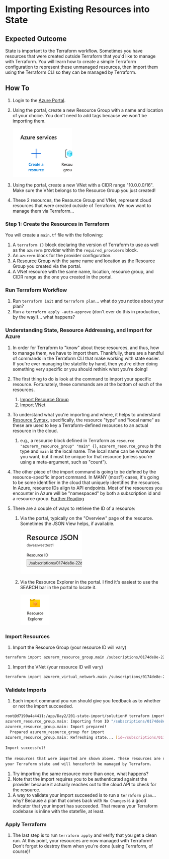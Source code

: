 # Importing Existing Resources into State

## Expected Outcome

State is important to the Terraform workflow. Sometimes you have resources that were created outside Terraform that you'd like to manage with Terraform. You will learn how to create a simple Terraform configuration to represent these unmanaged resources, then import them using the Terraform CLI so they can be managed by Terraform.

## How To
1. Login to the [Azure Portal](https://portal.azure.com).
1. Using the portal, create a new Resource Group with a name and location of your choice. You don't need to add tags because we won't be importing them.

    ![](./img/create-rg.png)
1. Using the portal, create a new VNet with a CIDR range "10.0.0.0/16". Make sure the VNet belongs to the Resource Group you just created!

1. These 2 resources, the Resource Group and VNet, represent cloud resources that were created outside of Terraform. We now want to manage them via Terraform...

### Step 1: Create the Resources in Terraform

You will create a `main.tf` file with the following:
1. A `terraform {}` block declaring the version of Terraform to use as well as the `azurerm` provider within the `required_providers` block.
1. An `azurerm` block for the provider configuration.
1. A [Resource Group](https://registry.terraform.io/providers/hashicorp/azurerm/latest/docs/resources/resource_group) with the same name and location as the Resource Group you created via the portal.
1. A VNet resource with the same name, location, resource group, and CIDR range as the one you created in the  portal.

### Run Terraform Workflow

1. Run `terraform init` and `terraform plan`... what do you notice about your plan?
1. Run a `terraform apply -auto-approve` (don't ever do this in production, by the way!)... what happens?

### Understanding State, Resource Addressing, and Import for Azure

1. In order for Terraform to "know" about these resources, and thus, how to manage them, we have to import them. Thankfully, there are a handful of commands in the Terraform CLI that make working with state easier. If you're ever managing the statefile by hand, then you're either doing something very specific or you should rethink what you're doing!
1. The first thing to do is look at the command to import your specific resource. Fortunately, these commands are at the bottom of each of the resources.
    1. [Import Resource Group](https://registry.terraform.io/providers/hashicorp/azurerm/latest/docs/resources/resource_group#import)
    1. [Import VNet](https://registry.terraform.io/providers/hashicorp/azurerm/latest/docs/resources/virtual_network#import)
1. To understand what you're importing and where, it helps to understand [Resource Syntax](https://www.terraform.io/language/resources/syntax#resource-syntax), specifically, the resource "type" and "local name" as these are used to key a Terraform-defined resources to an actual resource in the cloud.
    1. e.g., a resource block defined in Terraform as `resource "azurerm_resource_group" "main" {}`, `azurerm_resource_group` is the type and `main` is the local name. The local name can be whatever you want, but it must be unique for that resource (unless you're using a meta-argument, such as "count").
1. The other piece of the import command is going to be defined by the resource-specific import command. In MANY (most?) cases, it's going to be some identifier in the cloud that uniquely identifies the resources. In Azure, resource IDs align to API endpoints. Most of the resources you encounter in Azure will be "namespaced" by both a subscription id and a resource group. [Further Reading](https://docs.microsoft.com/en-us/azure/azure-resource-manager/management/overview)
1. There are a couple of ways to retrieve the ID of a resource:

    1. Via the portal, typically on the "Overview" page of the resource. Sometimes the JSON View helps, if available.

        ![](./img/json-view.png)

    1. Via the Resource Explorer in the portal. I find it's easiest to use the SEARCH bar in the portal to locate it.
    
        ![](./img/resource-xplor.png)

### Import Resources

1. Import the Resource Group (your resource ID will vary)
  ```sh
  terraform import azurerm_resource_group.main /subscriptions/0174de8e-22d8-4082-a7a6-f4e808c60c08/resourceGroups/davessweettest1
  ```
1. Import the VNet (your resource ID will vary)
  ```sh
  terraform import azurerm_virtual_network.main /subscriptions/0174de8e-22d8-4082-a7a6-f4e808c60c08/resourcegroups/davessweettest1/providers/Microsoft.Network/virtualNetworks/davesvnet1
  ```

### Validate Imports
1. Each import command you run should give you feedback as to whether or not the import succeeded.
  ```sh
  root@d7190a4a4411:/app/Day2/201-state-import/solution# terraform import azurerm_resource_group.main /subscriptions/0174de8e-22d8-4082-a7a6-f4e808c60c08/resourceGroups/davessweettest1
  azurerm_resource_group.main: Importing from ID "/subscriptions/0174de8e-22d8-4082-a7a6-f4e808c60c08/resourceGroups/davessweettest1"...
  azurerm_resource_group.main: Import prepared!
    Prepared azurerm_resource_group for import
  azurerm_resource_group.main: Refreshing state... [id=/subscriptions/0174de8e-22d8-4082-a7a6-f4e808c60c08/resourceGroups/davessweettest1]

  Import successful!

  The resources that were imported are shown above. These resources are now in
  your Terraform state and will henceforth be managed by Terraform.
  ```
1. Try importing the same resource more than once, what happens?
1. Note that the import requires you to be authenticated against the provider because it actually reaches out to the cloud API to check for the resource.
1. A way to validate your import succeeded is to run a `terraform plan`... why? Because a plan that comes back with `No Changes` is a good indicator that your import has succeeded. That means your Terraform codebase is inline with the statefile, at least.

### Apply Terraform
1. The last step is to run `terraform apply` and verify that you get a clean run. At this point, your resources are now managed with Terraform! Don't forget to destroy them when you're done (using Terraform, of course)!

